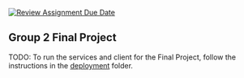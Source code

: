 [![Review Assignment Due Date](https://classroom.github.com/assets/deadline-readme-button-22041afd0340ce965d47ae6ef1cefeee28c7c493a6346c4f15d667ab976d596c.svg)](https://classroom.github.com/a/j07qAgWR)

## Group 2 Final Project
TODO: To run the services and client for the Final Project, follow the instructions in the [deployment](deployment/README.md) folder.